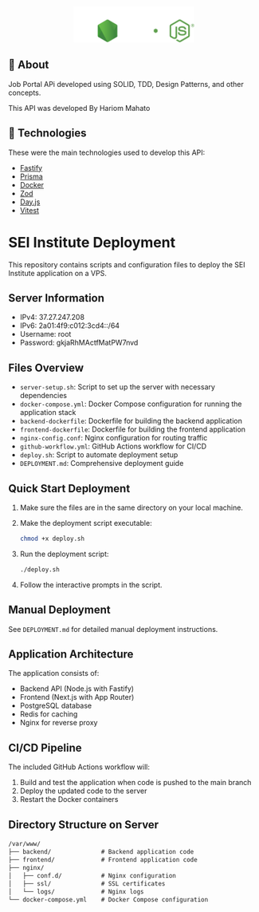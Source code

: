 <div align="center">
  <img src=".github/images/logo.svg" height="72"/>
</div>

## 📖 About

Job Portal APi developed using SOLID, TDD, Design Patterns, and other concepts.

This API was developed By Hariom Mahato

## 🔩 Technologies

These were the main technologies used to develop this API:

- [Fastify](https://fastify.dev/)
- [Prisma](https://www.prisma.io/)
- [Docker](https://www.docker.com/)
- [Zod](https://zod.dev/)
- [Day.js](https://day.js.org/)
- [Vitest](https://vitest.dev/)

# SEI Institute Deployment

This repository contains scripts and configuration files to deploy the SEI Institute application on a VPS.

## Server Information

- IPv4: 37.27.247.208
- IPv6: 2a01:4f9:c012:3cd4::/64
- Username: root
- Password: gkjaRhMActfMatPW7nvd

## Files Overview

- `server-setup.sh`: Script to set up the server with necessary dependencies
- `docker-compose.yml`: Docker Compose configuration for running the application stack
- `backend-dockerfile`: Dockerfile for building the backend application
- `frontend-dockerfile`: Dockerfile for building the frontend application
- `nginx-config.conf`: Nginx configuration for routing traffic
- `github-workflow.yml`: GitHub Actions workflow for CI/CD
- `deploy.sh`: Script to automate deployment setup
- `DEPLOYMENT.md`: Comprehensive deployment guide

## Quick Start Deployment

1. Make sure the files are in the same directory on your local machine.

2. Make the deployment script executable:

   ```bash
   chmod +x deploy.sh
   ```

3. Run the deployment script:

   ```bash
   ./deploy.sh
   ```

4. Follow the interactive prompts in the script.

## Manual Deployment

See `DEPLOYMENT.md` for detailed manual deployment instructions.

## Application Architecture

The application consists of:

- Backend API (Node.js with Fastify)
- Frontend (Next.js with App Router)
- PostgreSQL database
- Redis for caching
- Nginx for reverse proxy

## CI/CD Pipeline

The included GitHub Actions workflow will:

1. Build and test the application when code is pushed to the main branch
2. Deploy the updated code to the server
3. Restart the Docker containers

## Directory Structure on Server

```
/var/www/
├── backend/              # Backend application code
├── frontend/             # Frontend application code
├── nginx/
│   ├── conf.d/           # Nginx configuration
│   ├── ssl/              # SSL certificates
│   └── logs/             # Nginx logs
└── docker-compose.yml    # Docker Compose configuration
```
